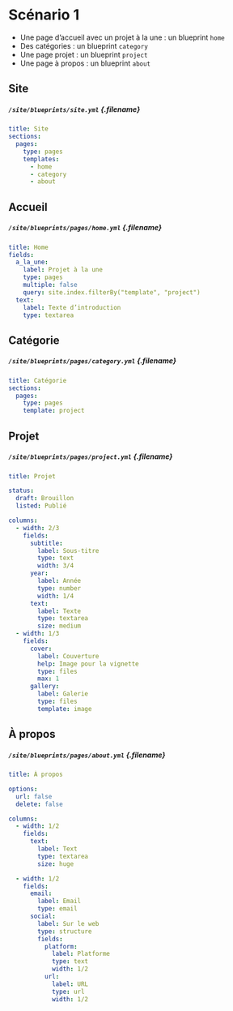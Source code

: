 # Scénario 1

- Une page d’accueil avec un projet à la une : un blueprint `home` 
- Des catégories : un blueprint `category`
- Une page projet : un blueprint `project`
- Une page à propos : un blueprint `about`

## Site
##### `/site/blueprints/site.yml` {.filename}

```yml
title: Site
sections:
  pages:
    type: pages
    templates: 
      - home
      - category
      - about
```

## Accueil
##### `/site/blueprints/pages/home.yml` {.filename}

```yml
title: Home
fields:
  a_la_une:
    label: Projet à la une
    type: pages
    multiple: false
    query: site.index.filterBy("template", "project")
  text:
    label: Texte d’introduction
    type: textarea    
```


## Catégorie
##### `/site/blueprints/pages/category.yml` {.filename}

```yml
title: Catégorie
sections:
  pages:
    type: pages
    template: project
```


## Projet
##### `/site/blueprints/pages/project.yml` {.filename}

```yml
title: Projet

status:
  draft: Brouillon
  listed: Publié

columns:
  - width: 2/3        
    fields:
      subtitle:
        label: Sous-titre
        type: text
        width: 3/4
      year:
        label: Année
        type: number
        width: 1/4
      text:
        label: Texte
        type: textarea
        size: medium
  - width: 1/3
    fields:
      cover:
        label: Couverture
        help: Image pour la vignette
        type: files
        max: 1        
      gallery:
        label: Galerie
        type: files
        template: image
```


## À propos
##### `/site/blueprints/pages/about.yml` {.filename}

```yml
title: À propos

options:
  url: false
  delete: false

columns:
  - width: 1/2
    fields:
      text:
        label: Text
        type: textarea
        size: huge

  - width: 1/2
    fields:
      email:
        label: Email
        type: email
      social:
        label: Sur le web
        type: structure
        fields:
          platform:
            label: Platforme
            type: text
            width: 1/2
          url:
            label: URL
            type: url
            width: 1/2
```